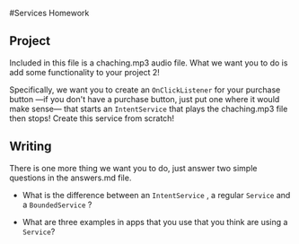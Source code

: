 #Services Homework

## Project

Included in this file is a chaching.mp3 audio file. What we want you to do is add some functionality to your project 2! 

Specifically, we want you to create an `OnClickListener` for your purchase button —if you don't have a purchase button, just put one where it would make sense— that starts an `IntentService` that plays the chaching.mp3 file then stops! Create this service from scratch!

## Writing

There is one more thing we want you to do, just answer two simple questions in the answers.md file. 

- What is the difference between an `IntentService` , a regular `Service` and a `BoundedService` ?

- What are three examples in apps that you use that you think are using a `Service`? 